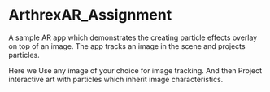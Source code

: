 # ArthrexAR_Assignment
A sample AR app which demonstrates the creating particle effects overlay on top of an image. The app tracks an image in the scene and projects particles.

Here we Use any image of your choice for image tracking. And then Project interactive art with particles which inherit image characteristics.
